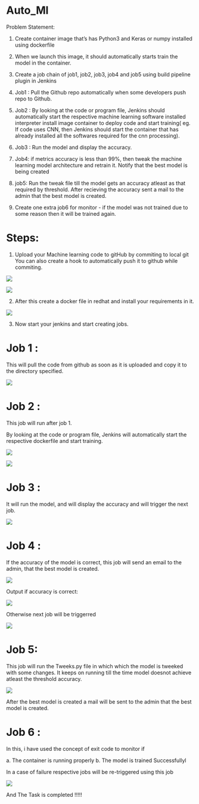 # Auto_Ml
Problem Statement:

1.	Create container image that’s has Python3 and Keras or numpy  installed  using dockerfile 

2.	When we launch this image, it should automatically starts train the model in the container.

3.	Create a job chain of job1, job2, job3, job4 and job5 using build pipeline plugin in Jenkins 

4.	 Job1 : Pull  the Github repo automatically when some developers push repo to Github.

5.	 Job2 : By looking at the code or program file, Jenkins should automatically start the respective machine learning software installed interpreter install image container to deploy code  and start training( eg. If code uses CNN, then Jenkins should start the container that has already installed all the softwares required for the cnn processing).

7.	Job3 : Run the model and display the accuracy.

8.	Job4: if metrics accuracy is less than 99%, then tweak the machine learning model architecture and retrain it.
Notify that the best model is being created

9. job5: Run the tweak file till the model gets an accuracy atleast as that required by threshold. After recieving the accuracy sent a mail to the admin that the best model is created.

10.	Create one extra  job6 for monitor - if the model was not trained due to some reason then it will be trained again.



# Steps:

1. Upload your Machine learning code to gitHub by commiting to local git 
You can also create a hook to automatically push it to github while commiting.

![](Images/01.png)

![](Images/1.png)

2. After this create a docker file in redhat and install your requirements in it.

![](Images/Dockerfile.png)

3. Now start your jenkins and start creating jobs.

# Job 1 : 
This will pull the code from github as soon as it is uploaded and copy it to the directory specified.

![](Images/Screenshot_442.png)

# Job 2 : 

This job will run after job 1.

By looking at the code or program file, Jenkins will automatically start the respective dockerfile and start training.

![](Images/Screenshot_443.png)


![](Images/Screenshot_444.png)


# Job 3 :

It will run the model, and will display the accuracy and will trigger the next job.

![](Images/j3.png)


# Job 4 :

If the accuracy of the model is correct, this job will send an email to the admin, that the best model is created.


![](Images/Screenshot_446.png)


Output if accuracy is correct: 

![](Images/Screenshot_440.png)


Otherwise next job will be triggerred

![](Images/j4.png)


# Job 5:

This job will run the Tweeks.py file in which which the model is tweeked with some changes. It keeps on running till the time model doesnot achieve atleast the threshold accuracy.


![](Images/Screenshot_447.png)



After the best model is created a mail will be sent to the admin that the best model is created.



# Job 6 :


In this, i have used the concept of exit code to monitor if 

a. The container is running properly
b. The model is trained Successfullyl

In a case of failure respective jobs will be re-triggered using this job

![](Images/Screenshot_451.png)


And The Task is completed !!!!!
